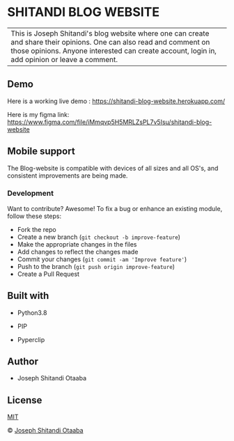 # SHITANDI BLOG WEBSITE

<table>
<tr>
<td>
This is Joseph Shitandi's blog website where one can create and share their opinions. One can also read and comment on those opinions. Anyone interested can create account, login in, add opinion or leave a comment.
</td>
</tr>
</table>

## Demo
Here is a working live demo : https://shitandi-blog-website.herokuapp.com/

Here is my figma link: https://www.figma.com/file/iMmqvp5H5MRLZsPL7v5Isu/shitandi-blog-website

## Mobile support
The Blog-website is compatible with devices of all sizes and all OS's, and consistent improvements are being made.

### Development

Want to contribute? Awesome!
To fix a bug or enhance an existing module, follow these steps:
- Fork the repo
- Create a new branch (`git checkout -b improve-feature`)
- Make the appropriate changes in the files
- Add changes to reflect the changes made
- Commit your changes (`git commit -am 'Improve feature'`)
- Push to the branch (`git push origin improve-feature`)
- Create a Pull Request

## Built with
- Python3.8

 - PIP

 - Pyperclip

## Author
- Joseph Shitandi Otaaba

## License 
[MIT](https://github.com/Josephshitandi/Blog-website/blob/master/LICENSE.md)

 © [Joseph Shitandi Otaaba](https://github.com/Josephshitandi)


